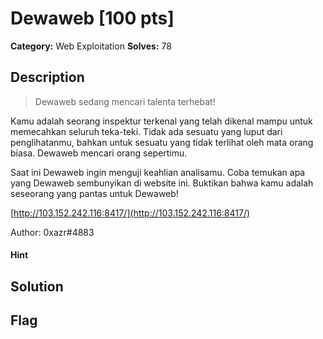 # Dewaweb [100 pts]

**Category:** Web Exploitation
**Solves:** 78

## Description
>Dewaweb sedang mencari talenta terhebat!

Kamu adalah seorang inspektur terkenal yang telah dikenal mampu untuk memecahkan seluruh teka-teki. Tidak ada sesuatu yang luput dari penglihatanmu, bahkan untuk sesuatu yang tidak terlihat oleh mata orang biasa. Dewaweb mencari orang sepertimu.

Saat ini Dewaweb ingin menguji keahlian analisamu. Coba temukan apa yang Dewaweb sembunyikan di website ini. Buktikan bahwa kamu adalah seseorang yang pantas untuk Dewaweb!

[http://103.152.242.116:8417/](http://103.152.242.116:8417/)

Author: 0xazr#4883

#### Hint 

## Solution

## Flag

